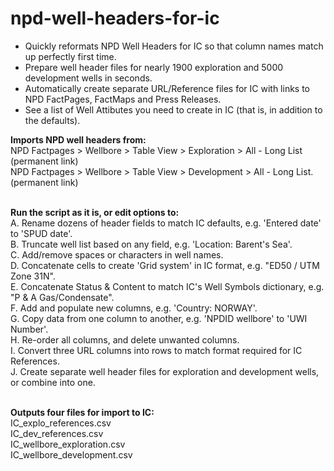 # npd-well-headers-for-ic

- Quickly reformats NPD Well Headers for IC so that column names match up perfectly first time.<br>
- Prepare well header files for nearly 1900 exploration and 5000 development wells in seconds.<br>
- Automatically create separate URL/Reference files for IC with links to NPD FactPages, FactMaps and Press Releases.<br>
- See a list of Well Attibutes you need to create in IC (that is, in addition to the defaults).<br>

<b>Imports NPD well headers from:</b><br>
NPD Factpages > Wellbore > Table View > Exploration > All - Long List (permanent link)<br>
NPD Factpages > Wellbore > Table View > Development > All - Long List. (permanent link)<br><br>

<b>Run the script as it is, or edit options to:</b><br>
A. Rename dozens of header fields to match IC defaults, e.g. 'Entered date' to 'SPUD date'.<br>
B. Truncate well list based on any field, e.g. 'Location: Barent's Sea'.<br>
C. Add/remove spaces or characters in well names.<br>
D. Concatenate cells to create 'Grid system' in IC format, e.g. "ED50 / UTM Zone 31N".<br>
E. Concatenate Status & Content to match IC's Well Symbols dictionary, e.g. "P & A Gas/Condensate".<br>
F. Add and populate new columns, e.g. 'Country: NORWAY'.<br>
G. Copy data from one column to another, e.g. 'NPDID wellbore' to 'UWI Number'.<br>
H. Re-order all columns, and delete unwanted columns.<br>
I. Convert three URL columns into rows to match format required for IC References.<br>
J. Create separate well header files for exploration and development wells, or combine into one.<br><br>

<b>Outputs four files for import to IC:</b><br>
IC_explo_references.csv<br>
IC_dev_references.csv<br>
IC_wellbore_exploration.csv<br>
IC_wellbore_development.csv<br>
